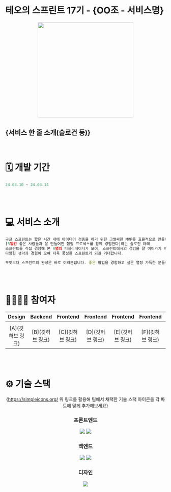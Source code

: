 # 테오의 스프린트 17기 - {OO조 - 서비스명}

<p align="center">
  <img src="https://github.com/solssak/teoSprint-template/assets/107416133/5ef1229b-ff3f-4016-ae49-ce9047f80f63).png" width="300" height="300"/>
</p>

## {서비스 한 줄 소개(슬로건 등)}

<br >

# 🗓️ 개발 기간

```jsx
24.03.10 ~ 24.03.14
```

<br >
<br >

# 💻 서비스 소개

```jsx
구글 스프린트는 짧은 시간 내에 아이디어 검증을 하기 위한 그럴싸한 MVP를 효율적으로 만들어내는 방법론입니다.
[5일간 좋은 사람들과 잘 만들어진 협업 프로세스를 함께 경험한다]라는 슬로건 아래
스프린트를 직접 경험해 본 9명의 퍼실리테이터가 모여, 스프린트에서의 경험을 잘 이어가기 위해 1개월간 열심히 준비했습니다.
다양한 생각과 경험이 모여 더욱 풍성한 스프린트가 되길 기대합니다.

무엇보다 스프린트의 완성은 바로 여러분입니다. 좋은 협업을 경험하고 싶은 열정 가득한 분들을 기다립니다.
```

<br >
<br >

# 👨‍👩‍👧‍👦 참여자

|                Design                |     Backend      |     Frontend     |     Frontend     |     Frontend     |     Frontend     |     Frontend     |     Frontend     |
| :----------------------------------: | :--------------: | :--------------: | :--------------: | :--------------: | :--------------: | :--------------: | :--------------: |
|                                      |
| [A](깃허브 링크) | [B](깃허브 링크) | [C](깃허브 링크) | [D](깃허브 링크) | [E](깃허브 링크) | [F](깃허브 링크) | [G](깃허브 링크) | [H](깃허브 링크) |

<br>
<br>

# ⚙️ 기술 스택

<div align="middle">
  
{https://simpleicons.org/
위 링크를 활용해 팀에서 채택한 기술 스택 아이콘을 각 파트에 맞게 추가해보세요}

### 프론트엔드

<img src="https://img.shields.io/badge/TypeScript-3178C6?style=for-the-badge&logo=typescript&logoColor=white">
<img src="https://img.shields.io/badge/next.js-000000?style=for-the-badge&logo=nextdotjs&logoColor=white">

### 백엔드

<img src="https://img.shields.io/badge/java-3a75b0?style=for-the-badge&logo=java&logoColor=black">
<img src="https://img.shields.io/badge/nestjs-E0234E?style=for-the-badge&logo=nestjs&logoColor=white">

### 디자인

<img src="https://img.shields.io/badge/Figma-F24E1E?style=for-the-badge&logo=Figma&logoColor=white">
